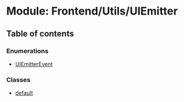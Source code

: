 # Module: Frontend/Utils/UIEmitter

## Table of contents

### Enumerations

- [UIEmitterEvent](../enums/Frontend_Utils_UIEmitter.UIEmitterEvent.md)

### Classes

- [default](../classes/Frontend_Utils_UIEmitter.default.md)
